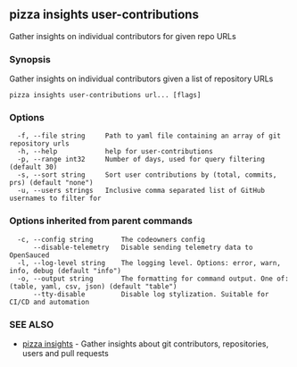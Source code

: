 ## pizza insights user-contributions

Gather insights on individual contributors for given repo URLs

### Synopsis

Gather insights on individual contributors given a list of repository URLs

```
pizza insights user-contributions url... [flags]
```

### Options

```
  -f, --file string     Path to yaml file containing an array of git repository urls
  -h, --help            help for user-contributions
  -p, --range int32     Number of days, used for query filtering (default 30)
  -s, --sort string     Sort user contributions by (total, commits, prs) (default "none")
  -u, --users strings   Inclusive comma separated list of GitHub usernames to filter for
```

### Options inherited from parent commands

```
  -c, --config string       The codeowners config
      --disable-telemetry   Disable sending telemetry data to OpenSauced
  -l, --log-level string    The logging level. Options: error, warn, info, debug (default "info")
  -o, --output string       The formatting for command output. One of: (table, yaml, csv, json) (default "table")
      --tty-disable         Disable log stylization. Suitable for CI/CD and automation
```

### SEE ALSO

* [pizza insights](pizza_insights.md)	 - Gather insights about git contributors, repositories, users and pull requests

